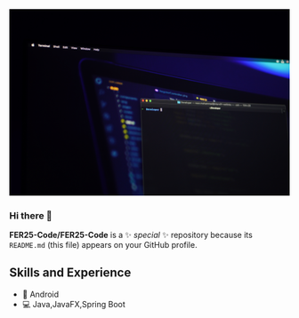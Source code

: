 <img src="https://raw.githubusercontent.com/FER25-Code/FER25-Code/master/developer.jpg" alt="banner that says Fergani">


### Hi there 👋


**FER25-Code/FER25-Code** is a ✨ _special_ ✨ repository because its `README.md` (this file) appears on your GitHub profile.

## Skills and Experience
* 📱 Android 
* 💻 Java,JavaFX,Spring Boot


